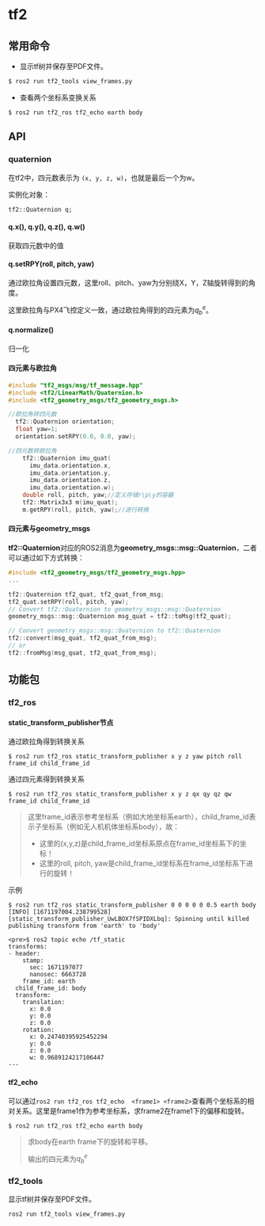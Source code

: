# tf2

## 常用命令

- 显示tf树并保存至PDF文件。

```bash
$ ros2 run tf2_tools view_frames.py
```

- 查看两个坐标系变换关系

```shell
$ ros2 run tf2_ros tf2_echo earth body
```



## API

### quaternion

在tf2中，四元数表示为 `(x, y, z, w)`，也就是最后一个为w。

实例化对象：

```
tf2::Quaternion q;
```

#### q.x(), q.y(), q.z(), q.w()

获取四元数中的值

#### q.setRPY(roll, pitch, yaw)

通过欧拉角设置四元数，这里roll、pitch、yaw为分别绕X，Y，Z轴旋转得到的角度。

这里欧拉角与PX4飞控定义一致，通过欧拉角得到的四元素为$q_b^e$。

#### q.normalize()

归一化

#### 四元素与欧拉角

```c++
#include "tf2_msgs/msg/tf_message.hpp"
#include <tf2/LinearMath/Quaternion.h>
#include <tf2_geometry_msgs/tf2_geometry_msgs.h>

//欧拉角转四元数
  tf2::Quaternion orientation;
  float yaw=1;
  orientation.setRPY(0.0, 0.0, yaw);

//四元数转欧拉角
    tf2::Quaternion imu_quat(
      imu_data.orientation.x,
      imu_data.orientation.y,
      imu_data.orientation.z,
      imu_data.orientation.w);
    double roll, pitch, yaw;//定义存储r\p\y的容器
    tf2::Matrix3x3 m(imu_quat);
    m.getRPY(roll, pitch, yaw);//进行转换

```



#### 四元素与geometry_msgs

**tf2::Quaternion**对应的ROS2消息为**geometry_msgs::msg::Quaternion**，二者可以通过如下方式转换：

```c++
#include <tf2_geometry_msgs/tf2_geometry_msgs.hpp>
...

tf2::Quaternion tf2_quat, tf2_quat_from_msg;
tf2_quat.setRPY(roll, pitch, yaw);
// Convert tf2::Quaternion to geometry_msgs::msg::Quaternion
geometry_msgs::msg::Quaternion msg_quat = tf2::toMsg(tf2_quat);

// Convert geometry_msgs::msg::Quaternion to tf2::Quaternion
tf2::convert(msg_quat, tf2_quat_from_msg);
// or
tf2::fromMsg(msg_quat, tf2_quat_from_msg);
```



## 功能包

### tf2_ros

#### static_transform_publisher节点

通过欧拉角得到转换关系

```shell
$ ros2 run tf2_ros static_transform_publisher x y z yaw pitch roll frame_id child_frame_id
```

通过四元素得到转换关系

```shell
$ ros2 run tf2_ros static_transform_publisher x y z qx qy qz qw frame_id child_frame_id
```

> 这里frame_id表示参考坐标系（例如大地坐标系earth），child_frame_id表示子坐标系（例如无人机机体坐标系body），故：
>
> - 这里的(x,y,z)是child_frame_id坐标系原点在frame_id坐标系下的坐标！
> - 这里的roll, pitch, yaw是child_frame_id坐标系在frame_id坐标系下进行的旋转！

示例

```shell
$ ros2 run tf2_ros static_transform_publisher 0 0 0 0 0 0.5 earth body
[INFO] [1671197004.238799528] [static_transform_publisher_UwLBOX7fSPIDXLbq]: Spinning until killed publishing transform from 'earth' to 'body'

<pre>$ ros2 topic echo /tf_static
transforms:
- header:
    stamp:
      sec: 1671197077
      nanosec: 6663728
    frame_id: earth
  child_frame_id: body
  transform:
    translation:
      x: 0.0
      y: 0.0
      z: 0.0
    rotation:
      x: 0.24740395925452294
      y: 0.0
      z: 0.0
      w: 0.9689124217106447
---
```



#### tf2_echo

可以通过`ros2 run tf2_ros tf2_echo  <frame1> <frame2>`查看两个坐标系的相对关系。这里是frame1作为参考坐标系，求frame2在frame1下的偏移和旋转。

```shell
$ ros2 run tf2_ros tf2_echo earth body
```

> 求body在earth frame下的旋转和平移。
>
> 输出的四元素为$q_b^e$



### tf2_tools

显示tf树并保存至PDF文件。

```bash
ros2 run tf2_tools view_frames.py
```
